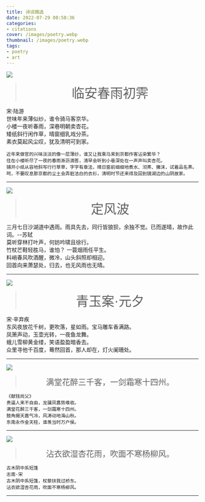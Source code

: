 ```yaml
---
title: 诗词摘选
date: 2022-07-29 08:58:36
categories:
- citations
cover: /images/poetry.webp
thumbnail: /images/poetry.webp
tags:
- poetry
- art
---
```


![](/images/swnl.webp)
> <div class="poetry"><span class="poetry-title">临安春雨初霁</span><br />
<span class="poetry-desc">宋·陆游</span><br />
世味年来薄似纱，谁令骑马客京华。<br />
小楼一夜听春雨，深巷明朝卖杏花。<br />
矮纸斜行闲作草，晴窗细乳戏分茶。<br />
素衣莫起风尘叹，犹及清明可到家。<br /></div>

```
近年来做官的兴味淡淡的像一层薄纱，谁又让我乘马来到京都作客沾染繁华？
住在小楼听尽了一夜的春雨淅沥滴答，清早会听到小巷深处在一声声叫卖杏花。
铺开小纸从容地斜写行行草草，字字有章法，晴日窗前细细地煮水、沏茶、撇沫，试着品名茶。
呵，不要叹息那京都的尘土会弄脏洁白的衣衫，清明时节还来得及回到镜湖边的山阴故家。
```
***

![](/images/ysyy.webp)
> <div class="poetry"><span class="poetry-title">定风波</span><br />
<span class="poetry-desc">三月七日沙湖道中遇雨。雨具先去，同行皆狼狈，余独不觉。已而遂晴，故作此词。--苏轼</span><br />
莫听穿林打叶声，何妨吟啸且徐行。<br />竹杖芒鞋轻胜马，谁怕？ 一蓑烟雨任平生。<br />
料峭春风吹酒醒，微冷，山头斜照却相迎。<br />回首向来萧瑟处，归去，也无风雨也无晴。</div>

***

![](/images/dfyfhqs.webp)
> <div class="poetry"><span class="poetry-title">青玉案·元夕</span><br />
<span class="poetry-desc">宋·辛弃疾</span><br />
东风夜放花千树，更吹落，星如雨。宝马雕车香满路。<br />
凤箫声动，玉壶光转，一夜鱼龙舞。<br />
蛾儿雪柳黄金缕，笑语盈盈暗香去。<br />
众里寻他千百度，蓦然回首，那人却在，灯火阑珊处。<br /></div>
***

![](/images/mthz.webp)
> <div class="poetry">满堂花醉三千客，一剑霜寒十四州。</div>

```
《献钱尚父》
贵逼人来不自由，龙骧凤翥势难收。
满堂花醉三千客，一剑霜寒十四州。
鼓角揭天嘉气冷，风涛动地海山秋。
东南永作金天柱，谁羡当时万户侯。
```

***

![](/images/zyys.webp)
> <div class="poetry">沾衣欲湿杏花雨，吹面不寒杨柳风。</div>

```
古木阴中系短篷
志南·宋
古木阴中系短篷，杖藜扶我过桥东。
沾衣欲湿杏花雨，吹面不寒杨柳风。
```
***

<style>
.poetry {
  text-align: center;
  font-size: 150%;
  font-family: KaiTi, serif;
}
.poetry .poetry-title {
  font-size: 160%;
}
.poetry .poetry-desc {
  font-size: 70%
}
</style>